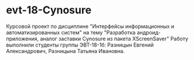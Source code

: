 # evt-18-Cynosure
Курсовой проект по дисциплине "Интерфейсы информационных и автоматизированных систем"
на тему "Разработка андроид-приложения, аналог заставки Cynosure из пакета XScreenSaver"
Работу выполнили студенты группы ЭВТ-18-1б: Разницын Евгений Александрович, Разницына Татьяна Ивановна.
